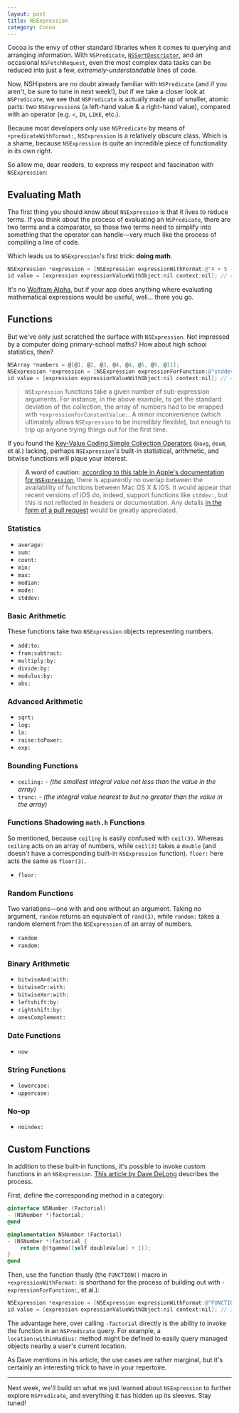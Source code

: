 ```yaml
---
layout: post
title: NSExpression
category: Cocoa
---
```


Cocoa is the envy of other standard libraries when it comes to querying and arranging information. With `NSPredicate`, [`NSSortDescriptor`](http://nshipster.com/nssortdescriptor/), and an occasional `NSFetchRequest`, even the most complex data tasks can be reduced into just a few, _extremely-understandable_ lines of code.

Now, NSHipsters are no doubt already familiar with `NSPredicate` (and if you aren't, be sure to tune in next week!), but if we take a closer look at `NSPredicate`, we see that `NSPredicate` is actually made up of smaller, atomic parts: two `NSExpression`s (a left-hand value & a right-hand value), compared with an operator (e.g. `<`, `IN`, `LIKE`, etc.).

Because most developers only use `NSPredicate` by means of `+predicateWithFormat:`, `NSExpression` is a relatively obscure class. Which is a shame, because `NSExpression` is quite an incredible piece of functionality in its own right.

So allow me, dear readers, to express my respect and fascination with `NSExpression`:

## Evaluating Math

The first thing you should know about `NSExpression` is that it lives to reduce terms. If you think about the process of evaluating an `NSPredicate`, there are two terms and a comparator, so those two terms need to simplify into something that the operator can handle—very much like the process of compiling a line of code.

Which leads us to `NSExpression`'s first trick: **doing math**.

~~~ objective-c
NSExpression *expression = [NSExpression expressionWithFormat:@"4 + 5 - 2**3"];
id value = [expression expressionValueWithObject:nil context:nil]; // => 1
~~~

It's no [Wolfram Alpha](http://www.wolframalpha.com/input/?i=finn+the+human+like+curve), but if your app does anything where evaluating mathematical expressions would be useful, well... there you go.

## Functions

But we've only just scratched the surface with `NSExpression`. Not impressed by a computer doing primary-school maths? How about high school statistics, then?

~~~ objective-c
NSArray *numbers = @[@1, @2, @3, @4, @4, @5, @9, @11];
NSExpression *expression = [NSExpression expressionForFunction:@"stddev:" arguments:@[[NSExpression expressionForConstantValue:numbers]]];
id value = [expression expressionValueWithObject:nil context:nil]; // => 3.21859...
~~~

> `NSExpression` functions take a given number of sub-expression arguments. For instance, in the above example, to get the standard deviation of the collection, the array of numbers had to be wrapped with `+expressionForConstantValue:`. A minor inconvenience (which ultimately allows `NSExpression` to be incredibly flexible), but enough to trip up anyone trying things out for the first time.

If you found the [Key-Value Coding Simple Collection Operators](http://nshipster.com/kvc-collection-operators/) (`@avg`, `@sum`, et al.) lacking, perhaps `NSExpression`'s built-in statistical, arithmetic, and bitwise functions will pique your interest.

> **A word of caution**: [according to this table in Apple's documentation for `NSExpression`](http://developer.apple.com/library/ios/#documentation/cocoa/reference/foundation/Classes/NSExpression_Class/Reference/NSExpression.html), there is apparently no overlap between the availability of functions between Mac OS X & iOS. It would appear that recent versions of iOS do, indeed, support functions like `stddev:`, but this is not reflected in headers or documentation. Any details [in the form of a pull request](https://github.com/NSHipster/articles/pulls) would be greatly appreciated.

### Statistics

- `average:`
- `sum:`
- `count:`
- `min:`
- `max:`
- `median:`
- `mode:`
- `stddev:`

### Basic Arithmetic

These functions take two `NSExpression` objects representing numbers.

- `add:to:`
- `from:subtract:`
- `multiply:by:`
- `divide:by:`
- `modulus:by:`
- `abs:`

### Advanced Arithmetic

- `sqrt:`
- `log:`
- `ln:`
- `raise:toPower:`
- `exp:`

### Bounding Functions

- `ceiling:` - _(the smallest integral value not less than the value in the array)_
- `trunc:` - _(the integral value nearest to but no greater than the value in the array)_

### Functions Shadowing `math.h` Functions

So mentioned, because `ceiling` is easily confused with `ceil(3)`. Whereas `ceiling` acts on an array of numbers, while `ceil(3)` takes a `double` (and doesn't have a corresponding built-in `NSExpression` function). `floor:` here acts the same as `floor(3)`.

- `floor:`

### Random Functions

Two variations—one with and one without an argument. Taking no argument, `random` returns an equivalent of `rand(3)`, while `random:` takes a random element from the `NSExpression` of an array of numbers.

- `random`
- `random:`

### Binary Arithmetic

- `bitwiseAnd:with:`
- `bitwiseOr:with:`
- `bitwiseXor:with:`
- `leftshift:by:`
- `rightshift:by:`
- `onesComplement:`

### Date Functions

- `now`

### String Functions

- `lowercase:`
- `uppercase:`

### No-op

- `noindex:`

## Custom Functions

In addition to these built-in functions, it's possible to invoke custom functions in an `NSExpression`. [This article by Dave DeLong](http://funwithobjc.tumblr.com/post/2922267976/using-custom-functions-with-nsexpression) describes the process.

First, define the corresponding method in a category:

~~~ objective-c
@interface NSNumber (Factorial)
- (NSNumber *)factorial;
@end

@implementation NSNumber (Factorial)
- (NSNumber *)factorial {
    return @(tgamma([self doubleValue] + 1));
}
@end
~~~

Then, use the function thusly (the `FUNCTION()` macro in `+expressionWithFormat:` is shorthand for the process of building out with `-expressionForFunction:`, et al.):

~~~ objective-c
NSExpression *expression = [NSExpression expressionWithFormat:@"FUNCTION(4.2, 'factorial')"];
id value = [expression expressionValueWithObject:nil context:nil]; // 32.578...
~~~

The advantage here, over calling `-factorial` directly is the ability to invoke the function in an `NSPredicate` query. For example, a `location:withinRadius:` method might be defined to easily query managed objects nearby a user's current location.

As Dave mentions in his article, the use cases are rather marginal, but it's certainly an interesting trick to have in your repertoire.

---

Next week, we'll build on what we just learned about `NSExpression` to further explore `NSPredicate`, and everything it has hidden up its sleeves. Stay tuned!

